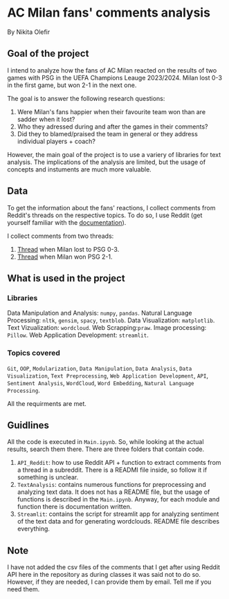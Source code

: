 # AC Milan fans' comments analysis

By Nikita Olefir

## Goal of the project

I intend to analyze how the fans of AC Milan reacted on the results of two games with PSG in the UEFA Champions Leauge 2023/2024. Milan lost 0-3 in the first game, but won 2-1 in the next one.

The goal is to answer the following research questions:

1) Were Milan's fans happier when their favourite team won than are sadder when it lost?
2) Who they adressed during and after the games in their comments?
3) Did they to blamed/praised the team in general or they address individual players + coach?

However, the main goal of the project is to use a variery of libraries for text analysis. The implications of the analysis are limited, but the usage of concepts and instuments are much more valuable.

## Data

To get the information about the fans' reactions, I collect comments from Reddit's threads on the respective topics. To do so, I use Reddit (get yourself familiar with the [documentation](https://www.reddit.com/dev/api/)).

I collect comments from two threads:

1) [Thread](https://www.reddit.com/r/ACMilan/comments/17gb1xz/match_thread_psg_vs_milan_champions_league_202324/) when Milan lost to PSG 0-3.
2) [Thread](https://www.reddit.com/r/ACMilan/comments/17pzwvv/scoreboard_paris_saintgermain_ac_milan/) when Milan won PSG 2-1.

## What is used in the project

### Libraries

Data Manipulation and Analysis: `numpy`, `pandas`. 
Natural Language Processing: `nltk`, `gensim`, `spacy`, `textblob`. 
Data Visualization: `matplotlib`. 
Text Vizualization: `wordcloud`. 
Web Scrapping:`praw`. 
Image processing: `Pillow`. 
Web Application Development: `streamlit`. 

### Topics covered

`Git`, `OOP`, `Modularization`, `Data Manipulation`, `Data Analysis`, `Data Visualization`, `Text Preprocessing`, `Web Application Development`, `API`, `Sentiment Analysis`, `WordCloud`, `Word Embedding`, `Natural Language Processing`.

All the requirments are met.

## Guidlines

All the code is executed in `Main.ipynb`. So, while looking at the actual results, search them there.
There are three folders that contain code.

1) `API_Reddit`: how to use Reddit API + function to extract comments from a thread in a subreddit. There is a READMI file inside, so follow it if something is unclear.
2) `TextAnalysis`: contains numerous functions for preprocessing and analyzing text data. It does not has a README file, but the usage of functions is described in the `Main.ipynb`. Anyway, for each module and function there is documentation written.
3) `Streamlit`: contains the script for streamlit app for analyzing sentiment of the text data and for generating wordclouds. README file describes everything.

## Note

I have not added the csv files of the comments that I get after using Reddit API here in the repository as during classes it was said not to do so. However, if they are needed, I can provide them by email. Tell me if you need them.

